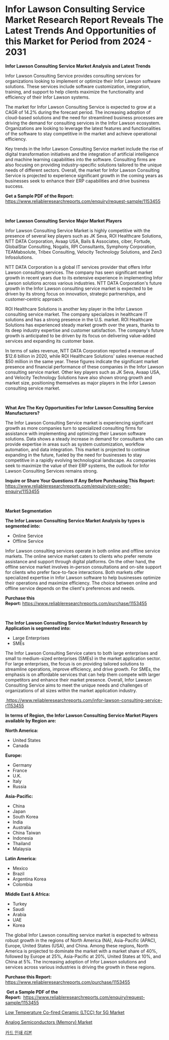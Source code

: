 <p><h1>Infor Lawson Consulting Service Market Research Report Reveals The Latest Trends And Opportunities of this Market for Period from 2024 - 2031</h1></p><p><strong>Infor Lawson Consulting Service Market Analysis and Latest Trends</strong></p>
<p><p>Infor Lawson Consulting Service provides consulting services for organizations looking to implement or optimize their Infor Lawson software solutions. These services include software customization, integration, training, and support to help clients maximize the functionality and efficiency of their Infor Lawson systems.</p><p>The market for Infor Lawson Consulting Service is expected to grow at a CAGR of 14.2% during the forecast period. The increasing adoption of cloud-based solutions and the need for streamlined business processes are driving the demand for consulting services in the Infor Lawson ecosystem. Organizations are looking to leverage the latest features and functionalities of the software to stay competitive in the market and achieve operational efficiency.</p><p>Key trends in the Infor Lawson Consulting Service market include the rise of digital transformation initiatives and the integration of artificial intelligence and machine learning capabilities into the software. Consulting firms are also focusing on providing industry-specific solutions tailored to the unique needs of different sectors. Overall, the market for Infor Lawson Consulting Service is projected to experience significant growth in the coming years as businesses seek to enhance their ERP capabilities and drive business success.</p></p>
<p><strong>Get a Sample PDF of the Report:&nbsp;</strong> <a href="https://www.reliableresearchreports.com/enquiry/request-sample/1153455">https://www.reliableresearchreports.com/enquiry/request-sample/1153455</a></p>
<p>&nbsp;</p>
<p><strong>Infor Lawson Consulting Service Major Market Players</strong></p>
<p><p>Infor Lawson Consulting Service Market is highly competitive with the presence of several key players such as JK Seva, ROI Healthcare Solutions, NTT DATA Corporation, Avaap USA, Bails & Associates, ciber, Fortude, GlobalStar Consulting, Nogalis, RPI Consultants, Symphony Corporation, TEAMabsolute, Tribex Consulting, Velocity Technology Solutions, and Zen3 Infosolutions.</p><p>NTT DATA Corporation is a global IT services provider that offers Infor Lawson consulting services. The company has seen significant market growth in recent years due to its extensive experience in implementing Infor Lawson solutions across various industries. NTT DATA Corporation's future growth in the Infor Lawson consulting service market is expected to be driven by its strong focus on innovation, strategic partnerships, and customer-centric approach.</p><p>ROI Healthcare Solutions is another key player in the Infor Lawson consulting service market. The company specializes in healthcare IT solutions and has a strong presence in the U.S. market. ROI Healthcare Solutions has experienced steady market growth over the years, thanks to its deep industry expertise and customer satisfaction. The company's future growth is anticipated to be driven by its focus on delivering value-added services and expanding its customer base.</p><p>In terms of sales revenue, NTT DATA Corporation reported a revenue of $12.6 billion in 2020, while ROI Healthcare Solutions' sales revenue reached $50 million in the same year. These figures indicate the significant market presence and financial performance of these companies in the Infor Lawson consulting service market. Other key players such as JK Seva, Avaap USA, and Velocity Technology Solutions have also shown strong growth and market size, positioning themselves as major players in the Infor Lawson consulting service market.</p></p>
<p>&nbsp;</p>
<p><strong>What Are The Key Opportunities For Infor Lawson Consulting Service Manufacturers?</strong></p>
<p><p>The Infor Lawson Consulting Service market is experiencing significant growth as more companies turn to specialized consulting firms for assistance with implementing and optimizing their Lawson software solutions. Data shows a steady increase in demand for consultants who can provide expertise in areas such as system customization, workflow automation, and data integration. This market is projected to continue expanding in the future, fueled by the need for businesses to stay competitive in a rapidly evolving technological landscape. As companies seek to maximize the value of their ERP systems, the outlook for Infor Lawson Consulting Services remains strong.</p></p>
<p><strong>Inquire or Share Your Questions If Any Before Purchasing This Report:</strong> <a href="https://www.reliableresearchreports.com/enquiry/pre-order-enquiry/1153455">https://www.reliableresearchreports.com/enquiry/pre-order-enquiry/1153455</a></p>
<p>&nbsp;</p>
<p><strong>Market Segmentation</strong></p>
<p><strong>The Infor Lawson Consulting Service Market Analysis by types is segmented into:</strong></p>
<p><ul><li>Online Service</li><li>Offline Service</li></ul></p>
<p><p>Infor Lawson consulting services operate in both online and offline service markets. The online service market caters to clients who prefer remote assistance and support through digital platforms. On the other hand, the offline service market involves in-person consultations and on-site support for clients who prefer face-to-face interactions. Both markets offer specialized expertise in Infor Lawson software to help businesses optimize their operations and maximize efficiency. The choice between online and offline service depends on the client's preferences and needs.</p></p>
<p><strong>Purchase this Report:&nbsp;</strong><a href="https://www.reliableresearchreports.com/purchase/1153455">https://www.reliableresearchreports.com/purchase/1153455</a></p>
<p>&nbsp;</p>
<p><strong>The Infor Lawson Consulting Service Market Industry Research by Application is segmented into:</strong></p>
<p><ul><li>Large Enterprises</li><li>SMEs</li></ul></p>
<p><p>The Infor Lawson Consulting Service caters to both large enterprises and small to medium-sized enterprises (SMEs) in the market application sector. For large enterprises, the focus is on providing tailored solutions to streamline operations, improve efficiency, and drive growth. For SMEs, the emphasis is on affordable services that can help them compete with larger competitors and enhance their market presence. Overall, Infor Lawson Consulting Service aims to meet the unique needs and challenges of organizations of all sizes within the market application industry.</p></p>
<p><a href="https://www.reliableresearchreports.com/infor-lawson-consulting-service-r1153455">&nbsp;https://www.reliableresearchreports.com/infor-lawson-consulting-service-r1153455</a></p>
<p><strong>In terms of Region, the Infor Lawson Consulting Service Market Players available by Region are:</strong></p>
<p>
    <p> <strong> North America: </strong>
        <ul>
            <li>United States</li>
            <li>Canada</li>
        </ul>
        </p> 
    <p> <strong> Europe: </strong>
        <ul>
            <li>Germany</li>
            <li>France</li>
            <li>U.K.</li>
            <li>Italy</li>
            <li>Russia</li>
        </ul>
        </p> 
    <p> <strong> Asia-Pacific: </strong>
        <ul>
            <li>China</li>
            <li>Japan</li>
            <li>South Korea</li>
            <li>India</li>
            <li>Australia</li>
            <li>China Taiwan</li>
            <li>Indonesia</li>
            <li>Thailand</li>
            <li>Malaysia</li>
        </ul>
        </p> 
    <p> <strong> Latin America: </strong>
        <ul>
            <li>Mexico</li>
            <li>Brazil</li>
            <li>Argentina Korea</li>
            <li>Colombia</li>
        </ul>
        </p> 
    <p> <strong> Middle East & Africa: </strong>
        <ul>
            <li>Turkey</li>
            <li>Saudi</li>
            <li>Arabia</li>
            <li>UAE</li>
            <li>Korea</li>
        </ul>
    </p>
    </p>
<p><p>The global Infor Lawson consulting service market is expected to witness robust growth in the regions of North America (NA), Asia-Pacific (APAC), Europe, United States (USA), and China. Among these regions, North America is projected to dominate the market with a market share of 40%, followed by Europe at 25%, Asia-Pacific at 20%, United States at 10%, and China at 5%. The increasing adoption of Infor Lawson solutions and services across various industries is driving the growth in these regions.</p></p>
<p><strong>Purchase this Report: </strong><a href="https://www.reliableresearchreports.com/purchase/1153455">https://www.reliableresearchreports.com/purchase/1153455</a></p>
<p>&nbsp;<strong>Get a Sample PDF of the Report:&nbsp;&nbsp;</strong><a href="https://www.reliableresearchreports.com/enquiry/request-sample/1153455">https://www.reliableresearchreports.com/enquiry/request-sample/1153455</a></p>
<p><strong></strong></p>
<p><p><a href="https://www.linkedin.com/pulse/low-temperature-co-fired-ceramic-ltcc-5g-market-size-reveals-jqbdc?trackingId=KJGMdUP%2BgFbdWH8Z4EL3ag%3D%3D">Low Temperature Co-fired Ceramic (LTCC) for 5G Market</a></p><p><a href="https://www.linkedin.com/pulse/analog-semiconductors-memory-market-size-reveals-best-marketing-elmff?trackingId=dgRNd67WMeQbHcs1IZVt3w%3D%3D">Analog Semiconductors (Memory) Market</a></p><p><a href="https://github.com/sougarounis/Market-Research-Report-List-3/blob/main/682719261637.md">카드 인쇄 리본</a></p></p>